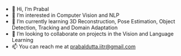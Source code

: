 - 👋 Hi, I’m Prabal
- 👀 I’m interested in Computer Vision and NLP
- 🌱 I’m currently learning 3D Reconstruction, Pose Estimation, Object Detection, Tracking and Domain Adaptation 
- 💞️ I’m looking to collaborate on projects in the Vision and Language Learning
- 📫 You can reach me at prabaldutta.iitr@gmail.com
<!---
prabal09/prabal09 is a ✨ special ✨ repository because its `README.md` (this file) appears on your GitHub profile.
You can click the Preview link to take a look at your changes.
--->
